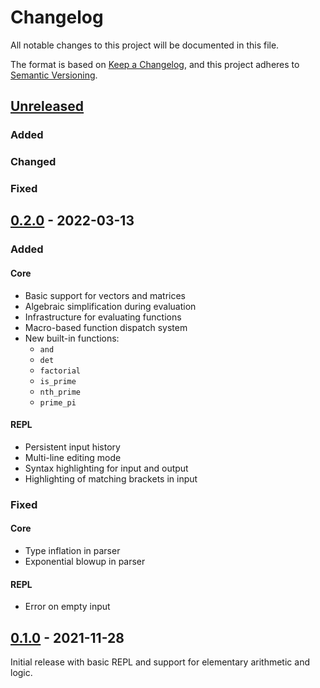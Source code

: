 # Changelog

All notable changes to this project will be documented in this file.

The format is based on [Keep a Changelog](https://keepachangelog.com/en/1.0.0/),
and this project adheres to [Semantic Versioning](https://semver.org/spec/v2.0.0.html).


## [Unreleased]

### Added

### Changed

### Fixed


## [0.2.0] - 2022-03-13

### Added

#### Core

- Basic support for vectors and matrices
- Algebraic simplification during evaluation
- Infrastructure for evaluating functions
- Macro-based function dispatch system
- New built-in functions:
  - `and`
  - `det`
  - `factorial`
  - `is_prime`
  - `nth_prime`
  - `prime_pi`

#### REPL

- Persistent input history
- Multi-line editing mode
- Syntax highlighting for input and output
- Highlighting of matching brackets in input

### Fixed

#### Core

- Type inflation in parser
- Exponential blowup in parser

#### REPL

- Error on empty input


## [0.1.0] - 2021-11-28

Initial release with basic REPL and support for elementary arithmetic and logic.


[unreleased]: https://github.com/p-e-w/savage/compare/v0.2.0...HEAD
[0.2.0]: https://github.com/p-e-w/savage/compare/v0.1.0...v0.2.0
[0.1.0]: https://github.com/p-e-w/savage/releases/tag/v0.1.0
